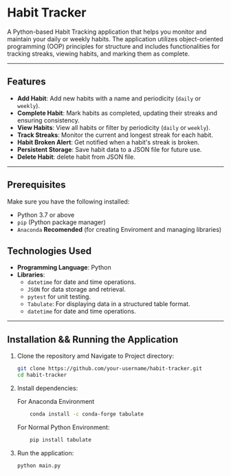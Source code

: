 # Habit Tracker

A Python-based Habit Tracking application that helps you monitor and maintain your daily or weekly habits. The application utilizes object-oriented programming (OOP) principles for structure and includes functionalities for tracking streaks, viewing habits, and marking them as complete.

---

## Features

- **Add Habit**: Add new habits with a name and periodicity (`daily` or `weekly`).
- **Complete Habit**: Mark habits as completed, updating their streaks and ensuring consistency.
- **View Habits**: View all habits or filter by periodicity (`daily` or `weekly`).
- **Track Streaks**: Monitor the current and longest streak for each habit.
- **Habit Broken Alert**: Get notified when a habit's streak is broken.
- **Persistent Storage**: Save habit data to a JSON file for future use.
- **Delete Habit**: delete habit from JSON file.

---

## Prerequisites

Make sure you have the following installed:

- Python 3.7 or above
- `pip` (Python package manager)
- `Anaconda` **Recomended** (for creating Enviroment and managing libraries)

## Technologies Used

- **Programming Language**: Python
- **Libraries**:
  - `datetime` for date and time operations.
  - `JSON` for data storage and retrieval.
  - `pytest` for unit testing.
  - `Tabulate`: For displaying data in a structured table format.
  - `datetime` for date and time operations.

---

## Installation && Running the Application

1. Clone the repository amd Navigate to Project directory:
   ```bash
   git clone https://github.com/your-username/habit-tracker.git
   cd habit-tracker
   ```
2. Install dependencies:

   For Anaconda Environment

   ```bash
       conda install -c conda-forge tabulate
   ```

   For Normal Python Environment:

   ```bash
       pip install tabulate
   ```

3. Run the application:
   ```bash
   python main.py
   ```
